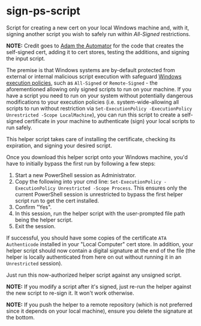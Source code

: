 # sign-ps-script
Script for creating a new cert on your local Windows machine and, with it, signing another script you wish to safely run within *All-Signed* restrictions. 

**NOTE:** Credit goes to <a href="https://adamtheautomator.com/how-to-sign-powershell-script/" target="_blank">Adam the Automator</a> for the code that creates the self-signed cert, adding it to cert stores, testing the additions, and signing the input script.  

The premise is that Windows systems are by-default protected from external or internal malicious script execution with safeguard <a href="https://learn.microsoft.com/en-us/powershell/module/microsoft.powershell.security/set-executionpolicy?view=powershell-7.3" target="_blank">Windows execution policies</a>, such as ```All-Signed``` or ```Remote-Signed``` - the aforementioned allowing only signed scripts to run on your machine. If you have a script you need to run on your system without potentially dangerous modifications to your execution policies (i.e. system-wide-allowing all scripts to run without restriction via ```Set-ExecutionPolicy -ExecutionPolicy Unrestricted -Scope LocalMachine```), you can run this script to create a self-signed certificate in your machine to authenticate (sign) your local scripts to run safely. 

This helper script takes care of installing the certificate, checking its expiration, and signing your desired script. 

Once you download this helper script onto your Windows machine, you'd have to initially bypass the first run by following a few steps: 
1. Start a new PowerShell session as Administrator. 
2. Copy the following into your cmd line: ```Set-ExecutionPolicy -ExecutionPolicy Unrestricted -Scope Process```. This ensures only the current PowerShell session is unrestricted to bypass the first helper script run to get the cert installed. 
3. Confirm "Yes". 
4. In this session, run the helper script with the user-prompted file path being the helper script. 
5. Exit the session. 

If successful, you should have some copies of the certificate ```ATA Authenticode``` installed in your "Local Computer" cert store. In addition, your helper script should now contain a digital signature at the end of the file (the helper is locally authenticated from here on out without running it in an ```Unrestricted``` session).

Just run this now-authorized helper script against any unsigned script. 

**NOTE:** If you modify a script after it's signed, just re-run the helper against the new script to re-sign it. It won't work otherwise. 

**NOTE:** If you push the helper to a remote repository (which is not preferred since it depends on your local machine), ensure you delete the signature at the bottom. 
